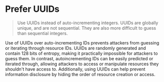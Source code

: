 # Prefer UUIDs

> Use UUIDs instead of auto-incrementing integers. UUIDs are globally unique, and are not sequential. They are also more difficult to guess than sequential integers.

Use of UUIDs over auto-incrementing IDs prevents attackers from guessing or iterating through resource IDs. UUIDs are randomly generated and contain 128 bits of entropy, making it practically impossible for attackers to guess them. In contrast, autoincrementing IDs can be easily predicted or iterated through, allowing attackers to access or manipulate resources they shouldn't have access to. Additionally, using UUIDs can help prevent information disclosure by hiding the order of resource creation or access.